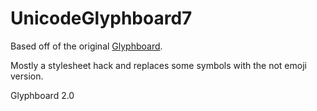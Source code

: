 # UnicodeGlyphboard7
Based off of the original [Glyphboard](http://mrgan.com/gb/).

Mostly a stylesheet hack and replaces some symbols with the not emoji version.

Glyphboard 2.0
